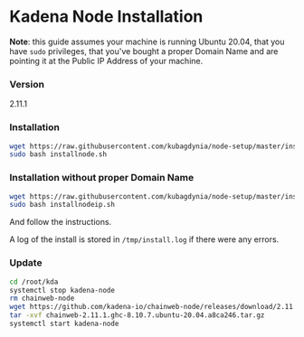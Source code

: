 # Kadena Node Installation

**Note**: this guide assumes your machine is running Ubuntu 20.04, that you have
`sudo` privileges, that you've bought a proper Domain Name and are pointing it
at the Public IP Address of your machine.

### Version

2.11.1

### Installation 

```bash
wget https://raw.githubusercontent.com/kubagdynia/node-setup/master/installnode.sh
sudo bash installnode.sh
```
### Installation without proper Domain Name

```bash
wget https://raw.githubusercontent.com/kubagdynia/node-setup/master/installnodeip.sh
sudo bash installnodeip.sh
```

And follow the instructions.

A log of the install is stored in `/tmp/install.log` if there were any errors.

### Update

```bash
cd /root/kda
systemctl stop kadena-node
rm chainweb-node
wget https://github.com/kadena-io/chainweb-node/releases/download/2.11.1/chainweb-2.11.1.ghc-8.10.7.ubuntu-20.04.a8ca246.tar.gz
tar -xvf chainweb-2.11.1.ghc-8.10.7.ubuntu-20.04.a8ca246.tar.gz
systemctl start kadena-node
```
